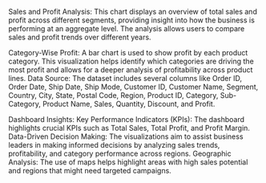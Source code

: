 Sales and Profit Analysis:
This chart displays an overview of total sales and profit across different segments, providing insight into how the business is performing at an aggregate level. The analysis allows users to compare sales and profit trends over different years.

Category-Wise Profit:
A bar chart is used to show profit by each product category. This visualization helps identify which categories are driving the most profit and allows for a deeper analysis of profitability across product lines.
Data Source:
The dataset includes several columns like Order ID, Order Date, Ship Date, Ship Mode, Customer ID, Customer Name, Segment, Country, City, State, Postal Code, Region, Product ID, Category, Sub-Category, Product Name, Sales, Quantity, Discount, and Profit.

Dashboard Insights:
Key Performance Indicators (KPIs): The dashboard highlights crucial KPIs such as Total Sales, Total Profit, and Profit Margin.
Data-Driven Decision Making: The visualizations aim to assist business leaders in making informed decisions by analyzing sales trends, profitability, and category performance across regions.
Geographic Analysis: The use of maps helps highlight areas with high sales potential and regions that might need targeted campaigns.

